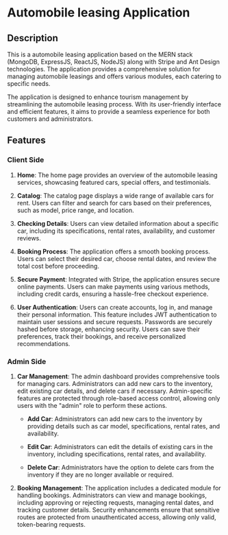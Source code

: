 # Automobile leasing Application

## Description

This is a automobile leasing application based on the MERN stack (MongoDB, ExpressJS, ReactJS, NodeJS) along with Stripe and Ant Design technologies. The application provides a comprehensive solution for managing automobile leasings and offers various modules, each catering to specific needs.

The application is designed to enhance tourism management by streamlining the automobile leasing process. With its user-friendly interface and efficient features, it aims to provide a seamless experience for both customers and administrators.

## Features

### Client Side

1. **Home**: The home page provides an overview of the automobile leasing services, showcasing featured cars, special offers, and testimonials.

2. **Catalog**: The catalog page displays a wide range of available cars for rent. Users can filter and search for cars based on their preferences, such as model, price range, and location.

3. **Checking Details**: Users can view detailed information about a specific car, including its specifications, rental rates, availability, and customer reviews.

4. **Booking Process**: The application offers a smooth booking process. Users can select their desired car, choose rental dates, and review the total cost before proceeding.

5. **Secure Payment**: Integrated with Stripe, the application ensures secure online payments. Users can make payments using various methods, including credit cards, ensuring a hassle-free checkout experience.

6. **User Authentication**: Users can create accounts, log in, and manage their personal information. This feature includes JWT authentication to maintain user sessions and secure requests. Passwords are securely hashed before storage, enhancing security. Users can save their preferences, track their bookings, and receive personalized recommendations.

### Admin Side

1. **Car Management**: The admin dashboard provides comprehensive tools for managing cars. Administrators can add new cars to the inventory, edit existing car details, and delete cars if necessary. Admin-specific features are protected through role-based access control, allowing only users with the "admin" role to perform these actions.

   - **Add Car**: Administrators can add new cars to the inventory by providing details such as car model, specifications, rental rates, and availability.

   - **Edit Car**: Administrators can edit the details of existing cars in the inventory, including specifications, rental rates, and availability.

   - **Delete Car**: Administrators have the option to delete cars from the inventory if they are no longer available or required.

2. **Booking Management**: The application includes a dedicated module for handling bookings. Administrators can view and manage bookings, including approving or rejecting requests, managing rental dates, and tracking customer details. Security enhancements ensure that sensitive routes are protected from unauthenticated access, allowing only valid, token-bearing requests.
